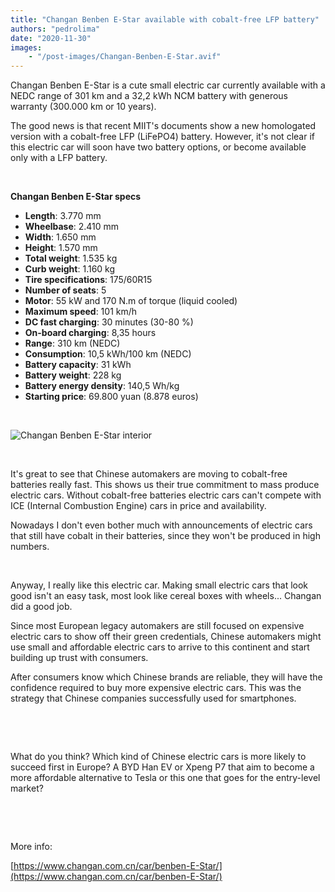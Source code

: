 ```yaml
---
title: "Changan Benben E-Star available with cobalt-free LFP battery"
authors: "pedrolima"
date: "2020-11-30"
images: 
    - "/post-images/Changan-Benben-E-Star.avif"
---
```


Changan Benben E-Star is a cute small electric car currently available with a NEDC range of 301 km and a 32,2 kWh NCM battery with generous warranty (300.000 km or 10 years).

The good news is that recent MIIT's documents show a new homologated version with a cobalt-free LFP (LiFePO4) battery. However, it's not clear if this electric car will soon have two battery options, or become available only with a LFP battery.

 

**Changan Benben E-Star specs**

- **Length**: 3.770 mm
- **Wheelbase**: 2.410 mm
- **Width**: 1.650 mm
- **Height**: 1.570 mm
- **Total weight**: 1.535 kg
- **Curb weight**: 1.160 kg
- **Tire specifications**: 175/60R15
- **Number of seats**: 5
- **Motor**: 55 kW and 170 N.m of torque (liquid cooled)
- **Maximum speed**: 101 km/h
- **DC fast charging**: 30 minutes (30-80 %)
- **On-board charging**: 8,35 hours
- **Range**: 310 km (NEDC)
- **Consumption**: 10,5 kWh/100 km (NEDC)
- **Battery capacity**: 31 kWh
- **Battery weight**: 228 kg
- **Battery energy density**: 140,5 Wh/kg
- **Starting price**: 69.800 yuan (8.878 euros)

 

![Changan Benben E-Star interior](post-images/Changan-Benben-E-Star-interior.avif)

 

It's great to see that Chinese automakers are moving to cobalt-free batteries really fast. This shows us their true commitment to mass produce electric cars. Without cobalt-free batteries electric cars can't compete with ICE (Internal Combustion Engine) cars in price and availability.

Nowadays I don't even bother much with announcements of electric cars that still have cobalt in their batteries, since they won't be produced in high numbers.

 

Anyway, I really like this electric car. Making small electric cars that look good isn't an easy task, most look like cereal boxes with wheels... Changan did a good job.

Since most European legacy automakers are still focused on expensive electric cars to show off their green credentials, Chinese automakers might use small and affordable electric cars to arrive to this continent and start building up trust with consumers.

After consumers know which Chinese brands are reliable, they will have the confidence required to buy more expensive electric cars. This was the strategy that Chinese companies successfully used for smartphones.

 


 

What do you think? Which kind of Chinese electric cars is more likely to succeed first in Europe? A BYD Han EV or Xpeng P7 that aim to become a more affordable alternative to Tesla or this one that goes for the entry-level market?

 

 

More info:

[https://www.changan.com.cn/car/benben-E-Star/](https://www.changan.com.cn/car/benben-E-Star/)
